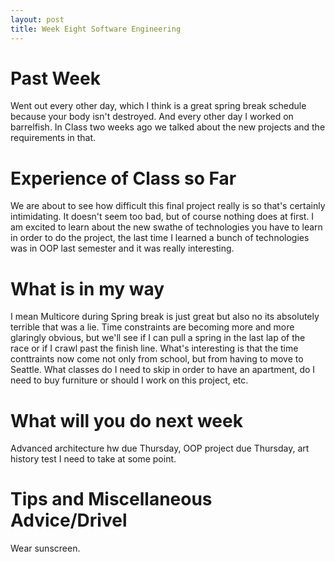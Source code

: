 ```yaml
---
layout: post
title: Week Eight Software Engineering
---
```


# Past Week
Went out every other day, which I think is a great spring break schedule because your body isn't destroyed. And every other day I worked on barrelfish. In Class two weeks ago we talked about the new projects and the requirements in that.

# Experience of Class so Far
We are about to see how difficult this final project really is so that's certainly intimidating. It doesn't seem too bad, but of course nothing does at first. I am excited to learn about the new swathe of technologies you have to learn in order to do the project, the last time I learned a bunch of technologies was in OOP last semester and it was really interesting.

# What is in my way
I mean Multicore during Spring break is just great but also no its absolutely terrible that was a lie. Time constraints are becoming more and more glaringly obvious, but we'll see if I can pull a spring in the last lap of the race or if I crawl past the finish line. What's interesting is that the time conttraints now come not only from school, but from having to move to Seattle. What classes do I need to skip in order to have an apartment, do I need to buy furniture or should I work on this project, etc.

# What will you do next week
Advanced architecture hw due Thursday, OOP project due Thursday, art history test I need to take at some point.

# Tips and Miscellaneous Advice/Drivel
Wear sunscreen.
